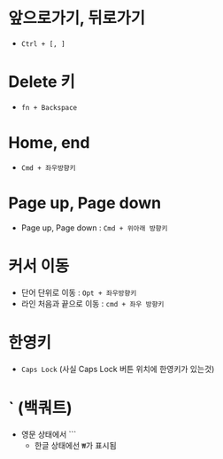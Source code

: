 # 앞으로가기, 뒤로가기

- `Ctrl + [, ]`

# Delete 키

- `fn + Backspace`

# Home, end

- `Cmd + 좌우방향키`

# Page up, Page down

- Page up, Page down : `Cmd + 위아래 방향키`

# 커서 이동

- 단어 단위로 이동 : `Opt + 좌우방향키`
- 라인 처음과 끝으로 이동 : `cmd + 좌우 방향키`

# 한영키

- `Caps Lock` (사실 Caps Lock 버튼 위치에 한영키가 있는것)

# ` (백쿼트)

- 영문 상태에서 ```
    - 한글 상태에선 `₩`가 표시됨